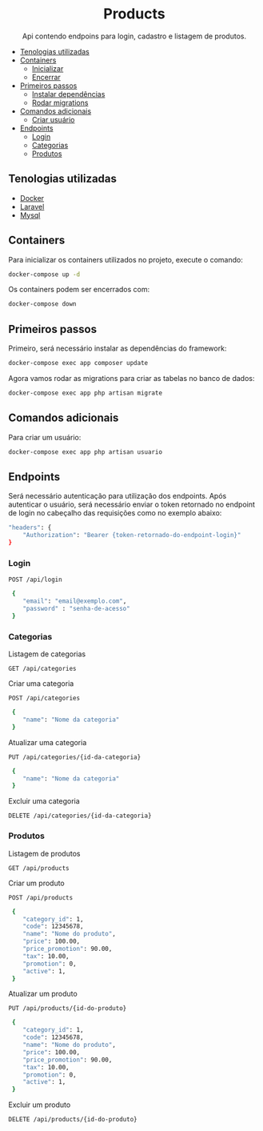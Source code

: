 <h1 align="center">Products</h1>
<p align="center">Api contendo endpoins para login, cadastro e listagem de produtos.</p>

<!--ts-->
* [Tenologias utilizadas](#tecnologias)
* [Containers](#inicializacao)
    * [Inicializar](#inicializacao)
    * [Encerrar](#encerrar)
* [Primeiros passos](#primeiros_passos)
    * [Instalar dependências](#primeiros_passos)
    * [Rodar migrations](#migrations)
* [Comandos adicionais](#comandos)
    * [Criar usuário](#comandos)
* [Endpoints](#endpoints)
    * [Login](#login)
    * [Categorias](#categorias)
    * [Produtos](#produtos)
<!--te-->

<h2 id="tecnologias">Tenologias utilizadas</h2>

- [Docker](https://www.docker.com/)
- [Laravel](https://laravel.com/)
- [Mysql](https://www.mysql.com/)

<h2 id="inicializacao">Containers</h2>
<p>Para inicializar os containers utilizados no projeto, execute o comando:</p>

```bash
docker-compose up -d
```

<p id="encerrar">Os containers podem ser encerrados com:</p>

```bash
docker-compose down
``` 

<h2 id="primeiros_passos">Primeiros passos</h2>
<p>Primeiro, será necessário instalar as dependências do framework:</p>

```bash
docker-compose exec app composer update
```

<p id="migrations">Agora vamos rodar as migrations para criar as tabelas no banco de dados:</p>

```bash
docker-compose exec app php artisan migrate
```

<h2 id="comandos">Comandos adicionais</h2>
<p>Para criar um usuário:</p>

```bash
docker-compose exec app php artisan usuario
```

<h2 id="endpoints">Endpoints</h2>

<p>Será necessário autenticação para utilização dos endpoints. Após autenticar o usuário, será necessário enviar o token retornado no endpoint de login no cabeçalho das requisições como no exemplo abaixo:</p>

```bash
"headers": {
    "Authorization": "Bearer {token-retornado-do-endpoint-login}"
}
```

<h3 id="login">Login</h3>

`POST /api/login`

```bash
 {
    "email": "email@exemplo.com",
    "password" : "senha-de-acesso"
 }
```

<h3 id="categorias">Categorias</h3>

<p>Listagem de categorias</p>

`GET /api/categories`

<p>Criar uma categoria</p>

`POST /api/categories`

```bash
 {
    "name": "Nome da categoria"
 }
```

<p>Atualizar uma categoria</p>

`PUT /api/categories/{id-da-categoria}`

```bash
 {
    "name": "Nome da categoria"
 }
```

<p>Excluir uma categoria</p>

`DELETE /api/categories/{id-da-categoria}`

<h3 id="produtos">Produtos</h3>

<p>Listagem de produtos</p>

`GET /api/products`

<p>Criar um produto</p>

`POST /api/products`

```bash
 {
    "category_id": 1,
    "code": 12345678,
    "name": "Nome do produto",
    "price": 100.00,
    "price_promotion": 90.00,
    "tax": 10.00,
    "promotion": 0,
    "active": 1,
 }
```

<p>Atualizar um produto</p>

`PUT /api/products/{id-do-produto}`

```bash
 {
    "category_id": 1,
    "code": 12345678,
    "name": "Nome do produto",
    "price": 100.00,
    "price_promotion": 90.00,
    "tax": 10.00,
    "promotion": 0,
    "active": 1,
 }
```

<p>Excluir um produto</p>

`DELETE /api/products/{id-do-produto}`